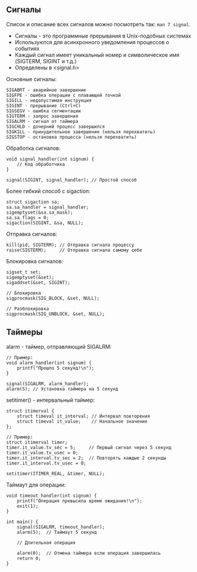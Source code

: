 ## Сигналы

Список и описание всех сигналов можно посмотреть так: `man 7 signal`.

- Сигналы - это программные прерывания в Unix-подобных системах
- Используются для асинхронного уведомления процессов о событиях
- Каждый сигнал имеет уникальный номер и символическое имя (SIGTERM, SIGINT и т.д.)
- Определены в <signal.h>

Основные сигналы:
```
SIGABRT - аварийное завершение
SIGFPE - ошибка операции с плавающей точкой
SIGILL - недопустимая инструкция
SIGINT - прерывание (Ctrl+C)
SIGSEGV - ошибка сегментации
SIGTERM - запрос завершения
SIGALRM - сигнал от таймера
SIGCHLD - дочерний процесс завершился
SIGKILL - принудительное завершение (нельзя перехватить)
SIGSTOP - остановка процесса (нельзя перехватить)
```

Обработка сигналов:
```
void signal_handler(int signum) {
    // Код обработчика
}

signal(SIGINT, signal_handler); // Простой способ
```

Более гибкий способ с sigaction:
```
struct sigaction sa;
sa.sa_handler = signal_handler;
sigemptyset(&sa.sa_mask);
sa.sa_flags = 0;
sigaction(SIGINT, &sa, NULL);
```

Отправка сигналов:
```
kill(pid, SIGTERM); // Отправка сигнала процессу
raise(SIGTERM);     // Отправка сигнала самому себе
```

Блокировка сигналов:
```
sigset_t set;
sigemptyset(&set);
sigaddset(&set, SIGINT);

// Блокировка
sigprocmask(SIG_BLOCK, &set, NULL);

// Разблокировка
sigprocmask(SIG_UNBLOCK, &set, NULL);
```

## Таймеры
alarm - таймер, отправляющий SIGALRM:
```
// Пример:
void alarm_handler(int signum) {
    printf("Прошло 5 секунд!\n");
}

signal(SIGALRM, alarm_handler);
alarm(5); // Установка таймера на 5 секунд
```

setitimer() - интервальный таймер:
```
struct itimerval {
    struct timeval it_interval; // Интервал повторения
    struct timeval it_value;    // Начальное значение
};

// Пример:
struct itimerval timer;
timer.it_value.tv_sec = 5;     // Первый сигнал через 5 секунд
timer.it_value.tv_usec = 0;
timer.it_interval.tv_sec = 2;  // Повторять каждые 2 секунды
timer.it_interval.tv_usec = 0;

setitimer(ITIMER_REAL, &timer, NULL);
```

Таймаут для операции:
```
void timeout_handler(int signum) {
    printf("Операция превысила время ожидания!\n");
    exit(1);
}

int main() {
    signal(SIGALRM, timeout_handler);
    alarm(5);  // Таймаут 5 секунд
    
    // Длительная операция
    
    alarm(0);  // Отмена таймера если операция завершилась
    return 0;
}
```
